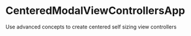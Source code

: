# CenteredModalViewControllersApp

Use advanced concepts to create centered self sizing view controllers
